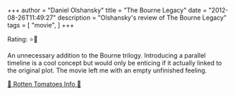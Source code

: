 +++
author = "Daniel Olshansky"
title = "The Bourne Legacy"
date = "2012-08-26T11:49:27"
description = "Olshansky's review of The Bourne Legacy"
tags = [
    "movie",
]
+++

Rating: ⭐🌟

An unnecessary addition to the Bourne trilogy. Introducing a parallel timeline is a cool concept but would only be enticing if it actually linked to the original plot. The movie left me with an empty unfinished feeling.

[🍅 Rotten Tomatoes Info 🍅](https://www.rottentomatoes.com//m/the_bourne_legacy)